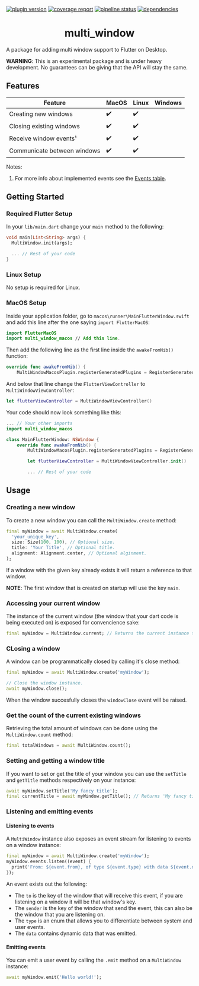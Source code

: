 [![plugin version](https://img.shields.io/pub/v/multi_window?label=pub)](https://pub.dev/packages/multi_window)
[![coverage report](https://gitlab.com/wolfenrain/multi_window/badges/master/coverage.svg)](https://gitlab.com/wolfenrain/multi_window/-/commits/master)
[![pipeline status](https://gitlab.com/wolfenrain/multi_window/badges/master/pipeline.svg)](https://gitlab.com/wolfenrain/multi_window/-/commits/master)
[![dependencies](https://img.shields.io/librariesio/release/pub/multi_window?label=dependencies)](https://gitlab.com/wolfenrain/multi_window/-/blob/master/multi_window/pubspec.yaml)

<h1 align="center">multi_window</h1>

A package for adding multi window support to Flutter on Desktop.

**WARNING**: This is an experimental package and is under heavy development. No guarantees can be giving that the API will stay the same.

## Features

| Feature                     | **MacOS** | **Linux** | **Windows** |
| --------------------------- | --------- | --------- | ----------- |
| Creating new windows        | ✔️        | ✔️        |             |
| Closing existing windows    | ✔️        | ✔️        |             |
| Receive window events¹      | ✔️        | ✔️        |             |
| Communicate between windows | ✔️        | ✔️        |             |

Notes:

1. For more info about implemented events see the [Events table](https://gitlab.com/wolfenrain/multi_window/-/tree/master/CONTRIBUTING.md#events-table).

## Getting Started

### Required Flutter Setup

In your `lib/main.dart` change your `main` method to the following:

```dart
void main(List<String> args) {
  MultiWindow.init(args);

  ... // Rest of your code
}
```

### Linux Setup

No setup is required for Linux.

### MacOS Setup

Inside your application folder, go to `macos\runner\MainFlutterWindow.swift` and add this line after the one saying `import FlutterMacOS`:

```swift
import FlutterMacOS
import multi_window_macos // Add this line.
```

Then add the following line as the first line inside the `awakeFromNib()` function:

```swift
override func awakeFromNib() {
    MultiWindowMacosPlugin.registerGeneratedPlugins = RegisterGeneratedPlugins // Add this line.
```

And below that line change the `FlutterViewController` to `MultiWindowViewController`:

```swift
let flutterViewController = MultiWindowViewController()
```

Your code should now look something like this:

```swift
... // Your other imports
import multi_window_macos

class MainFlutterWindow: NSWindow {
    override func awakeFromNib() {
        MultiWindowMacosPlugin.registerGeneratedPlugins = RegisterGeneratedPlugins

        let flutterViewController = MultiWindowViewController.init()

        ... // Rest of your code
```

## Usage

### Creating a new window

To create a new window you can call the `MultiWindow.create` method:

```dart
final myWindow = await MultiWindow.create(
  'your_unique_key',
  size: Size(100, 100), // Optional size.
  title: 'Your Title', // Optional title.
  alignment: Alignment.center, // Optional alginment.
);
```

If a window with the given key already exists it will return a reference to that window.

**NOTE**: The first window that is created on startup will use the key `main`.

### Accessing your current window

The instance of the current window (the window that your dart code is being executed on) is exposed for convencience sake:

```dart
final myWindow = MultiWindow.current; // Returns the current instance this code is running on.
```

### CLosing a window

A window can be programmatically closed by calling it's close method:

```dart
final myWindow = await MultiWindow.create('myWindow');

// Close the window instance.
await myWindow.close();
```

When the window succesfully closes the `windowClose` event will be raised.

### Get the count of the current existing windows

Retrieving the total amount of windows can be done using the `MultiWindow.count` method:

```dart
final totalWindows = await MultiWindow.count();
```

### Setting and getting a window title

If you want to set or get the title of your window you can use the `setTitle` and `getTitle` methods respectively on your instance:

```dart
await myWindow.setTitle('My fancy title');
final currentTitle = await myWindow.getTitle(); // Returns 'My fancy title'.
```

### Listening and emitting events

#### Listening to events

A `MultiWindow` instance also exposes an event stream for listening to events on a window instance:

```dart
final myWindow = await MultiWindow.create('myWindow');
myWindow.events.listen((event) {
  print('From: ${event.from}, of type ${event.type} with data ${event.data}');
});
```

An event exists out the following:

- The `to` is the key of the window that will receive this event, if you are listening on a window it will be that window's key.
- The `sender` is the key of the window that send the event, this can also be the window that you are listening on.
- The `type` is an enum that allows you to differentiate between system and user events.
- The `data` contains dynamic data that was emitted.

#### Emitting events

You can emit a user event by calling the `.emit` method on a `MultiWindow` instance:

```dart
await myWindow.emit('Hello world!');
```
